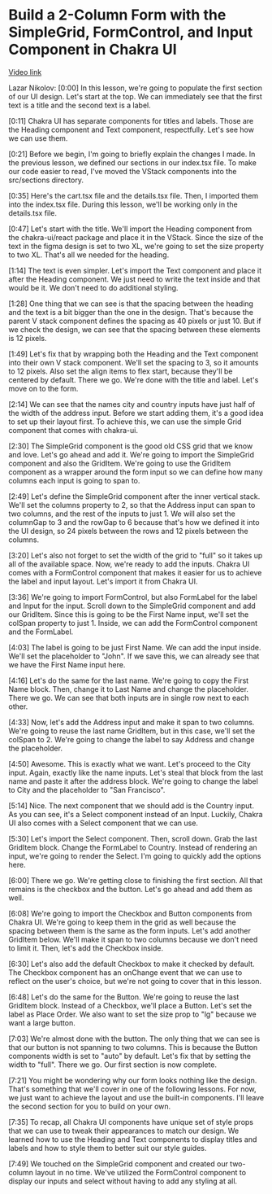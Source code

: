 # Build a 2-Column Form with the SimpleGrid, FormControl, and Input Component in Chakra UI

[Video link](https://www.egghead.io/lessons/react-build-a-2-column-form-with-the-simplegrid-formcontrol-and-input-component-in-chakra-ui?pl=build-a-modern-user-interface-with-chakra-ui-fac68106)

Lazar Nikolov: [0:00] In this lesson, we're going to populate the first section of our UI design. Let's start at the top. We can immediately see that the first text is a title and the second text is a label.

[0:11] Chakra UI has separate components for titles and labels. Those are the Heading component and Text component, respectfully. Let's see how we can use them.

[0:21] Before we begin, I'm going to briefly explain the changes I made. In the previous lesson, we defined our sections in our index.tsx file. To make our code easier to read, I've moved the VStack components into the src/sections directory.

[0:35] Here's the cart.tsx file and the details.tsx file. Then, I imported them into the index.tsx file. During this lesson, we'll be working only in the details.tsx file.

[0:47] Let's start with the title. We'll import the Heading component from the chakra-ui/react package and place it in the VStack. Since the size of the text in the figma design is set to two XL, we're going to set the size property to two XL. That's all we needed for the heading.

[1:14] The text is even simpler. Let's import the Text component and place it after the Heading component. We just need to write the text inside and that would be it. We don't need to do additional styling.

[1:28] One thing that we can see is that the spacing between the heading and the text is a bit bigger than the one in the design. That's because the parent V stack component defines the spacing as 40 pixels or just 10. But if we check the design, we can see that the spacing between these elements is 12 pixels.

[1:49] Let's fix that by wrapping both the Heading and the Text component into their own V stack component. We'll set the spacing to 3, so it amounts to 12 pixels. Also set the align items to flex start, because they'll be centered by default. There we go. We're done with the title and label. Let's move on to the form.

[2:14] We can see that the names city and country inputs have just half of the width of the address input. Before we start adding them, it's a good idea to set up their layout first. To achieve this, we can use the simple Grid component that comes with chakra-ui.

[2:30] The SimpleGrid component is the good old CSS grid that we know and love. Let's go ahead and add it. We're going to import the SimpleGrid component and also the GridItem. We're going to use the GridItem component as a wrapper around the form input so we can define how many columns each input is going to span to.

[2:49] Let's define the SimpleGrid component after the inner vertical stack. We'll set the columns property to 2, so that the Address input can span to two columns, and the rest of the inputs to just 1. We will also set the columnGap to 3 and the rowGap to 6 because that's how we defined it into the UI design, so 24 pixels between the rows and 12 pixels between the columns.

[3:20] Let's also not forget to set the width of the grid to "full" so it takes up all of the available space. Now, we're ready to add the inputs. Chakra UI comes with a FormControl component that makes it easier for us to achieve the label and input layout. Let's import it from Chakra UI.

[3:36] We're going to import FormControl, but also FormLabel for the label and Input for the input. Scroll down to the SimpleGrid component and add our GridItem. Since this is going to be the First Name input, we'll set the colSpan property to just 1. Inside, we can add the FormControl component and the FormLabel.

[4:03] The label is going to be just First Name. We can add the input inside. We'll set the placeholder to "John". If we save this, we can already see that we have the First Name input here.

[4:16] Let's do the same for the last name. We're going to copy the First Name block. Then, change it to Last Name and change the placeholder. There we go. We can see that both inputs are in single row next to each other.

[4:33] Now, let's add the Address input and make it span to two columns. We're going to reuse the last name GridItem, but in this case, we'll set the colSpan to 2. We're going to change the label to say Address and change the placeholder.

[4:50] Awesome. This is exactly what we want. Let's proceed to the City input. Again, exactly like the name inputs. Let's steal that block from the last name and paste it after the address block. We're going to change the label to City and the placeholder to "San Francisco".

[5:14] Nice. The next component that we should add is the Country input. As you can see, it's a Select component instead of an Input. Luckily, Chakra UI also comes with a Select component that we can use.

[5:30] Let's import the Select component. Then, scroll down. Grab the last GridItem block. Change the FormLabel to Country. Instead of rendering an input, we're going to render the Select. I'm going to quickly add the options here.

[6:00] There we go. We're getting close to finishing the first section. All that remains is the checkbox and the button. Let's go ahead and add them as well.

[6:08] We're going to import the Checkbox and Button components from Chakra UI. We're going to keep them in the grid as well because the spacing between them is the same as the form inputs. Let's add another GridItem below. We'll make it span to two columns because we don't need to limit it. Then, let's add the Checkbox inside.

[6:30] Let's also add the default Checkbox to make it checked by default. The Checkbox component has an onChange event that we can use to reflect on the user's choice, but we're not going to cover that in this lesson.

[6:48] Let's do the same for the Button. We're going to reuse the last GridItem block. Instead of a Checkbox, we'll place a Button. Let's set the label as Place Order. We also want to set the size prop to "lg" because we want a large button.

[7:03] We're almost done with the button. The only thing that we can see is that our button is not spanning to two columns. This is because the Button components width is set to "auto" by default. Let's fix that by setting the width to "full". There we go. Our first section is now complete.

[7:21] You might be wondering why our form looks nothing like the design. That's something that we'll cover in one of the following lessons. For now, we just want to achieve the layout and use the built-in components. I'll leave the second section for you to build on your own.

[7:35] To recap, all Chakra UI components have unique set of style props that we can use to tweak their appearances to match our design. We learned how to use the Heading and Text components to display titles and labels and how to style them to better suit our style guides.

[7:49] We touched on the SimpleGrid component and created our two-column layout in no time. We've utilized the FormControl component to display our inputs and select without having to add any styling at all.
